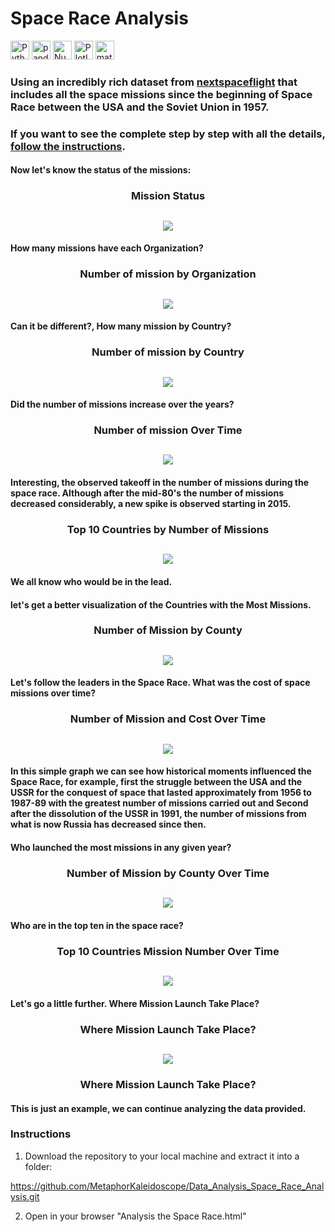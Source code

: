 # Space Race Analysis

<p>
<img alt="Python" src="https://img.shields.io/badge/Python-14354C?style=for-the-badge&logo=python&logoColor=white" height="30px"/>
<img alt="pandas" src="https://img.shields.io/badge/pandas-212529?style=for-the-badge&logo=pandas&logoColor=white" height="30px"/>
<img alt="Numpy" src="https://img.shields.io/badge/Numpy-053f49?style=for-the-badge&logo=Numpy&logoColor=white" height="30px"/>
<img alt="Plotly" src="https://img.shields.io/badge/Plotly-0D0E0F?style=for-the-badge&logo=Plotly&logoColor=white" height="30px"/>
<img alt="matplotlib" src="https://img.shields.io/badge/-matplotlib-14354C?style=for-the-badge&logo=matplotlib&logoColor=white" height="30px"/>
</p>

### Using an incredibly rich dataset from [nextspaceflight](https://nextspaceflight.com/launches/past/?page=1) that includes all the space missions since the beginning of Space Race between the USA and the Soviet Union in 1957.

### If you want to see the complete step by step with all the details, [follow the instructions](###Instructions).

<h4>Now let's know the status of the missions:</h4>
<h3 align="center" >Mission Status</h3> 
<h2 align="center">
  <img src="img/Mission Status.png" />
</h2>

<h4>How many missions have each Organization?</h4>
<h3 align="center">Number of mission by Organization</h3>
<h2 align="center">
  <img src="img/Number of mission by Organization.png" />
</h2>

<h4>Can it be different?, How many mission by Country?</h4>
<h3 align="center" >Number of mission by Country</h3>
<h2 align="center">
  <img src="img/Number of mission by Country.png" />
</h2>
<h4>Did the number of missions increase over the years?</h4>
<h3 align="center" >Number of mission Over Time</h3>
<h2 align="center">
  <img src="img/Number of mission Over Time.png" />
</h2>
<h4>Interesting, the observed takeoff in the number of missions during the space race. Although after the mid-80's the number of missions decreased considerably, a new spike is observed starting in 2015.
</br>
</h4>

<h3 align="center" >Top 10 Countries by Number of Missions</h3>
<h2 align="center">
  <img src="img/Top 10 Countries by Number of Missions.png" />
</h2>
<h4>We all know who would be in the lead.</h4>
<h4>let's get a better visualization of the Countries with the Most Missions.</h4>

<h3 align="center" >Number of Mission by County</h3>
<h2 align="center">
  <img src="img/Number of Mission by County.png" />
</h2>

<h4 >Let's follow the leaders in the Space Race.
What was the cost of space missions over time?</h4>
<h3 align="center">Number of Mission and Cost Over Time</h3>
<h2 align="center">
  <img src="img/Number of Mission and Cost Over Time.png" />
</h2>
<h4>In this simple graph we can see how historical moments influenced the Space Race, for example, first the struggle between the USA and the USSR for the conquest of space that lasted approximately from 1956 to 1987-89 with the greatest number of missions carried out and Second after the dissolution of the USSR in 1991, the number of missions from what is now Russia has decreased since then.</h4>


<h4 >Who launched the most missions in any given year?</h4>
<h3 align="center" >Number of Mission by County Over Time</h3>
<h2 align="center">
  <img src="img/Number of Mission by County Over Time.png" />
</h2>
<h4>Who are in the top ten in the space race?</h4>
<h3 align="center" >Top 10 Countries Mission Number Over Time</h3>
<h2 align="center">
  <img src="img/Top 10 Countries Mission Number Over Time.png" />
</h2>
<h4>Let's go a little further.
Where Mission Launch Take Place?</h4>
<h3 align="center" >Where Mission Launch Take Place?</h3>
<h2 align="center">
  <img src="img/Where Mission Launch Take Place.png" />
</h2>

<h3 align="center" >Where Mission Launch Take Place?</h3>

<h4>This is just an example, we can continue analyzing the data provided.</h4>

### Instructions
1. Download the repository to your local machine and extract it into a folder:

https://github.com/MetaphorKaleidoscope/Data_Analysis_Space_Race_Analysis.git

2. Open in your browser "Analysis the Space Race.html"